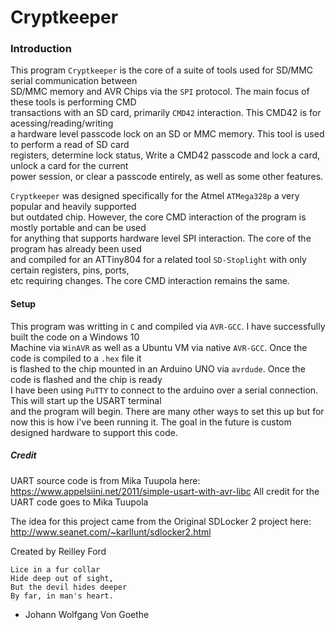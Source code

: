 # Cryptkeeper

### Introduction ###
This program `Cryptkeeper` is the core of a suite of tools used for SD/MMC serial communication between  
SD/MMC memory and AVR Chips via the `SPI` protocol. The main focus of these tools is performing CMD  
transactions with an SD card, primarily `CMD42` interaction. This CMD42 is for acessing/reading/writing  
a hardware level passcode lock on an SD or MMC memory. This tool is used to perform a read of SD card  
registers, determine lock status, Write a CMD42 passcode and lock a card, unlock a card for the current  
power session, or clear a passcode entirely, as well as some other features. 

`Cryptkeeper` was designed specifically for the Atmel `ATMega328p` a very popular and heavily supported  
but outdated chip. However, the core CMD interaction of the program is mostly portable and can be used  
for anything that supports hardware level SPI interaction. The core of the program has already been used  
and compiled for an ATTiny804 for a related tool `SD-Stoplight` with only certain registers, pins, ports,  
etc requiring changes. The core CMD interaction remains the same. 

#### Setup ####
This program was writting in `C` and compiled via `AVR-GCC`. I have successfully built the code on a Windows 10  
Machine via `WinAVR` as well as a Ubuntu VM via native `AVR-GCC`. Once the code is compiled to a `.hex` file it  
is flashed to the chip mounted in an Arduino UNO via `avrdude`. Once the code is flashed and the chip is ready  
I have been using `PuTTY` to connect to the arduino over a serial connection. This will start up the USART terminal  
and the program will begin. There are many other ways to set this up but for now this is how i've been running it. 
The goal in the future is custom designed hardware to support this code. 

##### Credit #####
UART source code is from Mika Tuupola here:  
https://www.appelsiini.net/2011/simple-usart-with-avr-libc
All credit for the UART code goes to Mika Tuupola

The idea for this project came from the Original SDLocker 2 project here:
http://www.seanet.com/~karllunt/sdlocker2.html

Created by Reilley Ford

`Lice in a fur collar`  
`Hide deep out of sight,`  
`But the devil hides deeper`  
`By far, in man's heart.`  
- Johann Wolfgang Von Goethe

